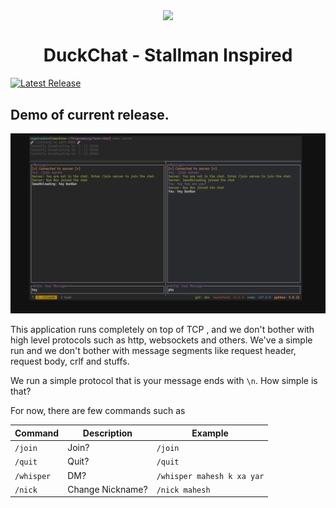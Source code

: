 <p align="center">
<img src="https://user-images.githubusercontent.com/64764773/153582967-b7c7fa11-a91d-4f40-9521-48dc9432dfe2.png" width="100" align="center">
</p>
<h1 align="center">DuckChat - Stallman Inspired </h1>

[![Latest Release](https://github.com/regmicmahesh/duckchatstallmaninspired/actions/workflows/pull-request-merge.yml/badge.svg?branch=main)](https://github.com/regmicmahesh/duckchatstallmaninspired/actions/workflows/pull-request-merge.yml)

## Demo of current release.

![](./screenshot.gif)

This application runs completely on top of TCP , and we don't bother with high level protocols such as http, websockets and others. We've a simple run and we don't bother with message segments like request header, request body, crlf and stuffs.

We run a simple protocol that is your message ends with `\n`. How simple is that?

For now, there are few commands such as 

| Command | Description | Example | 
| --- | --- | --- |
| `/join` | Join? | `/join` | 
| `/quit` | Quit? | `/quit` | 
| `/whisper` | DM? | `/whisper mahesh k xa yar` | 
| `/nick` | Change Nickname? | `/nick mahesh` |

